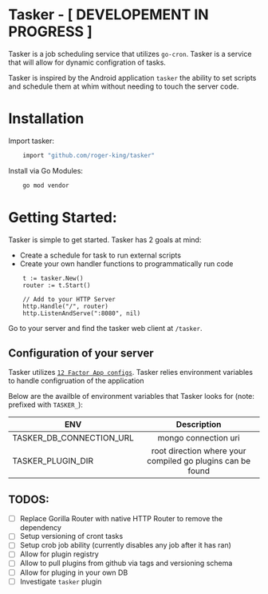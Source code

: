 # Tasker - [ DEVELOPEMENT IN PROGRESS ]

Tasker is a job scheduling service that utilizes `go-cron`. Tasker is a service that will allow for dynamic configration of tasks.

Tasker is inspired by the Android application `tasker` the ability to set scripts and schedule them at whim without needing to touch the server code.

# Installation

Import tasker:

```bash
    import "github.com/roger-king/tasker"
```

Install via Go Modules:

```bash
    go mod vendor
```

# Getting Started:

Tasker is simple to get started. Tasker has 2 goals at mind:

- Create a schedule for task to run external scripts
- Create your own handler functions to programmatically run code

```golang
    t := tasker.New()
	router := t.Start()

    // Add to your HTTP Server
	http.Handle("/", router)
	http.ListenAndServe(":8080", nil)
```

Go to your server and find the tasker web client at `/tasker`.

## Configuration of your server

Tasker utilizes [`12 Factor App configs`](https://12factor.net/config). Tasker relies environment variables to handle configruation of the application

Below are the availble of environment variables that Tasker looks for (note: prefixed with `TASKER_`):

| ENV                          |                                        Description                                         |
| ------------------           | :----------------------------------------------------------------------------------------: |
| TASKER_DB_CONNECTION_URL     |                            mongo connection uri                                            |
| TASKER_PLUGIN_DIR            |                        root direction where your compiled go plugins can be found          |

## TODOS:

- [ ] Replace Gorilla Router with native HTTP Router to remove the dependency
- [ ] Setup versioning of cront tasks
- [ ] Setup crob job ability (currently disables any job after it has ran)
- [ ] Allow for plugin registry
- [ ] Allow to pull plugins from github via tags and versioning schema
- [ ] Allow for pluging in your own DB
- [ ] Investigate `tasker` plugin
